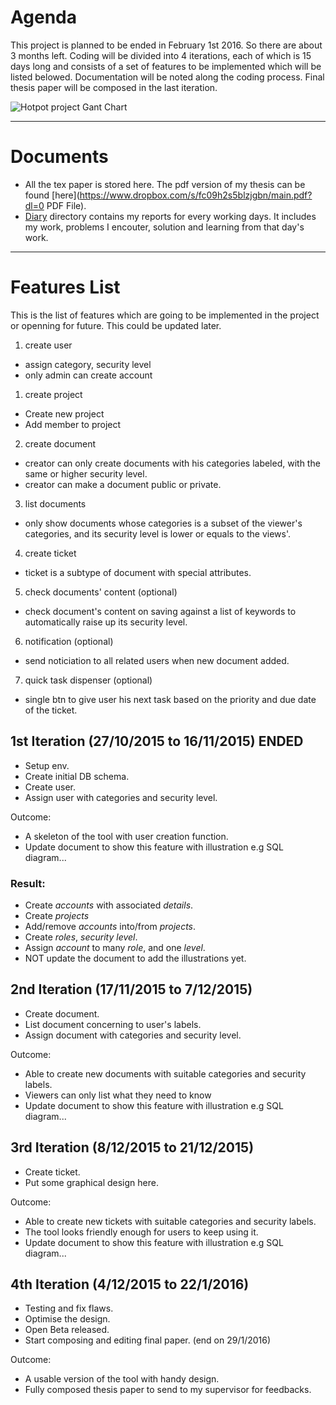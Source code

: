 # Agenda
This project is planned to be ended in February 1st 2016. So there are about 3 months left.
Coding will be divided into 4 iterations, each of which is 15 days long and consists of a set of features to be implemented which will be listed belowed.
Documentation will be noted along the coding process. Final thesis paper will be composed in the last iteration.

![Hotpot project Gant Chart](https://github.com/khangpn/hotpot/tree/master/documents/hotpot_gantchart.png)

-------------------------------------------------------------
# Documents

- All the tex paper is stored here. The pdf version of my thesis can be found [here](https://www.dropbox.com/s/fc09h2s5blzjgbn/main.pdf?dl=0 PDF File).
- [Diary](https://github.com/khangpn/hotpot/tree/master/documents/diary) directory contains my reports for every working days. It includes my work, problems I encouter, solution and learning from that day's work.

-------------------------------------------------------------
# Features List
This is the list of features which are going to be implemented in the project or openning for future. This could be updated later.

1. create user
  - assign category, security level
  - only admin can create account
1. create project
  - Create new project
  - Add member to project
2. create document
  - creator can only create documents with his categories labeled, with the same or higher security level.
  - creator can make a document public or private.
3. list documents
  - only show documents whose categories is a subset of the viewer's categories, and its security level is lower or equals to the views'.
4. create ticket
  - ticket is a subtype of document with special attributes.
5. check documents' content (optional)
  - check document's content on saving against a list of keywords to automatically raise up its security level.
6. notification (optional)
  - send noticiation to all related users when new document added.
7. quick task dispenser (optional)
  - single btn to give user his next task based on the priority and due date of the ticket.

## 1st Iteration (27/10/2015 to 16/11/2015) ENDED
- Setup env.
- Create initial DB schema.
- Create user.
- Assign user with categories and security level.

Outcome: 
- A skeleton of the tool with user creation function.
- Update document to show this feature with illustration e.g SQL diagram...

### Result:
- Create *accounts* with associated *details*.
- Create *projects*
- Add/remove *accounts* into/from *projects*.
- Create *roles*, *security level*.
- Assign *account* to many *role*, and one *level*.
- NOT update the document to add the illustrations yet.

## 2nd Iteration (17/11/2015 to 7/12/2015)
- Create document.
- List document concerning to user's labels.
- Assign document with categories and security level.

Outcome: 
- Able to create new documents with suitable categories and security labels.
- Viewers can only list what they need to know
- Update document to show this feature with illustration e.g SQL diagram...

## 3rd Iteration (8/12/2015 to 21/12/2015)
- Create ticket.
- Put some graphical design here.

Outcome: 
- Able to create new tickets with suitable categories and security labels.
- The tool looks friendly enough for users to keep using it.
- Update document to show this feature with illustration e.g SQL diagram...

## 4th Iteration (4/12/2015 to 22/1/2016)
- Testing and fix flaws.
- Optimise the design.
- Open Beta released.
- Start composing and editing final paper. (end on 29/1/2016)

Outcome:
- A usable version of the tool with handy design.
- Fully composed thesis paper to send to my supervisor for feedbacks.
